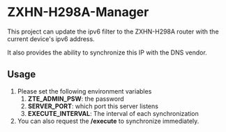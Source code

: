 # ZXHN-H298A-Manager

This project can update the ipv6 filter to the ZXHN-H298A router
with the current device's ipv6 address.

It also provides the ability to synchronize this IP with the DNS vendor.

## Usage

1. Please set the following environment variables
    1. **ZTE_ADMIN_PSW**: the password
    2. **SERVER_PORT**: which port this server listens
    3. **EXECUTE_INTERVAL**: The interval of each synchronization
2. You can also request the **/execute** to synchronize immediately.